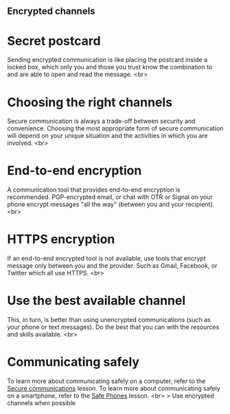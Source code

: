 
## Encrypted channels

# Secret postcard
Sending encrypted communication is like placing the postcard inside a locked box, which only you and those you trust know the combination to and are able to open and read the message.
&lt;br&gt;
# Choosing the right channels
Secure communication is always a trade-off between security and convenience. Choosing the most appropriate form of secure communication will depend on your unique situation and the activities in which you are involved.
&lt;br&gt;
# End-to-end encryption
A communication tool that provides end-to-end encryption is recommended. PGP-encrypted email, or chat with OTR or Signal on your phone encrypt messages &quot;all the way&quot; (between you and your recipient).
&lt;br&gt;
# HTTPS encryption
If an end-to-end encrypted tool is not available, use tools that encrypt message only between you and the provider. Such as Gmail, Facebook, or Twitter which all use HTTPS.
&lt;br&gt;
# Use the best available channel
This, in turn, is better than using unencrypted communications (such as your phone or text messages). Do the best that you can with the resources and skills available.
&lt;br&gt;
# Communicating safely
To learn more about communicating safely on a computer, refer to the [Secure communications](topics/understand-4-digisec/4-secure-communications/1-1-intro.md) lesson.
To learn more about communicating safely on a smartphone, refer to the [Safe Phones](topics/practice-3-safe-phones/0-getting-started/1-intro.md) lesson.
&lt;br&gt;
&gt; Use encrypted channels when possible
